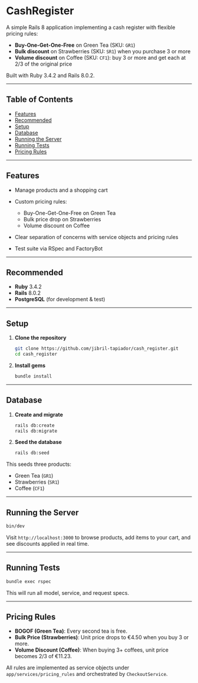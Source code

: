 # CashRegister

A simple Rails 8 application implementing a cash register with flexible pricing rules:

* **Buy-One-Get-One-Free** on Green Tea (SKU: `GR1`)
* **Bulk discount** on Strawberries (SKU: `SR1`) when you purchase 3 or more
* **Volume discount** on Coffee (SKU: `CF1`): buy 3 or more and get each at 2/3 of the original price

Built with Ruby 3.4.2 and Rails 8.0.2.

---

## Table of Contents

* [Features](#features)
* [Recommended](#requirements)
* [Setup](#setup)
* [Database](#database)
* [Running the Server](#running-the-server)
* [Running Tests](#running-tests)
* [Pricing Rules](#pricing-rules)

---

## Features

* Manage products and a shopping cart
* Custom pricing rules:

  * Buy-One-Get-One-Free on Green Tea
  * Bulk price drop on Strawberries
  * Volume discount on Coffee
* Clear separation of concerns with service objects and pricing rules
* Test suite via RSpec and FactoryBot

---

## Recommended

* **Ruby** 3.4.2
* **Rails** 8.0.2
* **PostgreSQL** (for development & test)

---

## Setup

1. **Clone the repository**

   ```bash
   git clone https://github.com/jibril-tapiador/cash_register.git
   cd cash_register
   ```

2. **Install gems**

   ```bash
   bundle install
   ```

---

## Database

1. **Create and migrate**

   ```bash
   rails db:create
   rails db:migrate
   ```

2. **Seed the database**

   ```bash
   rails db:seed
   ```

This seeds three products:

* Green Tea (`GR1`)
* Strawberries (`SR1`)
* Coffee (`CF1`)

---

## Running the Server

```bash
bin/dev
```

Visit `http://localhost:3000` to browse products, add items to your cart, and see discounts applied in real time.

---

## Running Tests

```bash
bundle exec rspec
```

This will run all model, service, and request specs.

---

## Pricing Rules

* **BOGOF (Green Tea)**: Every second tea is free.
* **Bulk Price (Strawberries)**: Unit price drops to €4.50 when you buy 3 or more.
* **Volume Discount (Coffee)**: When buying 3+ coffees, unit price becomes 2/3 of €11.23.

All rules are implemented as service objects under `app/services/pricing_rules` and orchestrated by `CheckoutService`.
